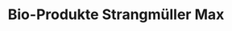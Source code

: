 ---
title: "Bio-Produkte Strangmüller Max"
url: /bad-fuessing/bio-produkte-strangmueller-max/
shop: Allgemein
---
